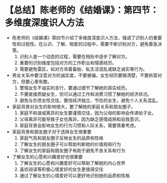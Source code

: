 # 【总结】陈老师的《结婚课》：第四节：多维度深度识人方法

-   陈老师的《结婚课》第四节介绍了多维度深度识人方法，强调了识别人的重要性和过程性。在认识、了解、相爱的过程中，需要不断识别对方，避免着急决策。
    1.  识别人是一个动态的过程，需要在相处中逐步了解对方。
    2.  重要的识别维度包括对方的工作职业和情感经历。
    3.  需要避免雷区，如对方吊着备胎、私生活混乱或缺乏诚实等行为。
-   男女关系中要注意对方的诚实度，不要被骗。女生经历要搞清楚，不要拆穿对方，但要心里有数。
    1.  警惕女生不诚实的言行，要通过细节了解她的真实经历。
    2.  不要直接质疑女生，但可以通过工作和消费习惯了解她的经济状况。
    3.  避免与负债女性交往，要找经济独立、节俭的女生，避免个人关系混乱。
-   家庭背景对女生的影响很大，要了解她的家庭关系和朋友圈子。
    1.  家庭不和谐或离异的女生要谨慎交往，因为父母的影响会传递给子女。
    2.  父母离异可能导致子女也离异，因为缺乏感情成熟和自我意识。
    3.  家庭背景会影响女生的行为习惯和人际关系，需要慎重考虑。
-   家庭背景和朋友圈子对于选择女生很重要
    1.  家庭气氛和朋友圈子反映女生的品质和性格
    2.  了解女生的朋友圈子可以帮助判断她的价值观和行为
    3.  了解女生的家庭和朋友圈子有助于避免不良关系和行为
-   了解女生的心愿和兴趣爱好也很重要
    1.  了解女生的心愿和兴趣爱好可以帮助了解她的内心世界
    2.  喜欢阅读等积极心情爱好的女生更值得交往
    3.  通过了解女生的心情爱好可以更好地识别她的品质和性格